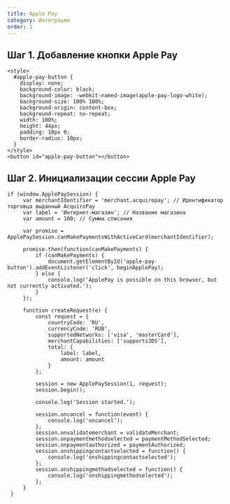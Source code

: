 ```yaml
---
title: Apple Pay
category: Интеграции
order: 1
---
```


## Шаг 1. Добавление кнопки Apple Pay
    <style>
      #apple-pay-button {
        display: none;
        background-color: black;
        background-image: -webkit-named-image(apple-pay-logo-white);
        background-size: 100% 100%;
        background-origin: content-box;
        background-repeat: no-repeat;
        width: 100%;
        height: 44px;
        padding: 10px 0;
        border-radius: 10px;
      }
    </style>
    <button id="apple-pay-button"></button>
    
## Шаг 2. Инициализации сессии Apple Pay    
    if (window.ApplePaySession) {
         var merchantIdentifier = 'merchant.acquiropay'; // Идентификатор торговца выданный AcquiroPay
         var label = 'Интернет-магазин'; // Название магазина 
         var amount = 100; // Сумма списания
         
         var promise = ApplePaySession.canMakePaymentsWithActiveCard(merchantIdentifier);
    
         promise.then(function(canMakePayments) {
             if (canMakePayments) {
                 document.getElementById('apple-pay-button').addEventListener('click', beginApplePay);
             } else {
                 console.log('ApplePay is possible on this browser, but not currently activated.');
             }
         });
    
         function createRequest(e) {
             const request = {
                 countryCode: 'RU',
                 currencyCode: 'RUB',
                 supportedNetworks: ['visa', 'masterCard'],
                 merchantCapabilities: ['supports3DS'],
                 total: {
                     label: label,
                     amount: amount
                 }
             };
    
             session = new ApplePaySession(1, request);
             session.begin();
    
             console.log('Session started.');
    
             session.oncancel = function(event) {
                 console.log('oncancel');
             };
             session.onvalidatemerchant = validateMerchant;
             session.onpaymentmethodselected = paymentMethodSelected;
             session.onpaymentauthorized = paymentAuthorized;
             session.onshippingcontactselected = function() {
                 console.log('onshippingcontactselected');
             };
             session.onshippingmethodselected = function() {
                 console.log('onshippingmethodselected');
             };
         }
     } 
 
    
